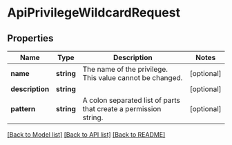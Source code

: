 # ApiPrivilegeWildcardRequest

## Properties
Name | Type | Description | Notes
------------ | ------------- | ------------- | -------------
**name** | **string** | The name of the privilege.  This value cannot be changed. | [optional] 
**description** | **string** |  | [optional] 
**pattern** | **string** | A colon separated list of parts that create a permission string. | [optional] 

[[Back to Model list]](../README.md#documentation-for-models) [[Back to API list]](../README.md#documentation-for-api-endpoints) [[Back to README]](../README.md)


